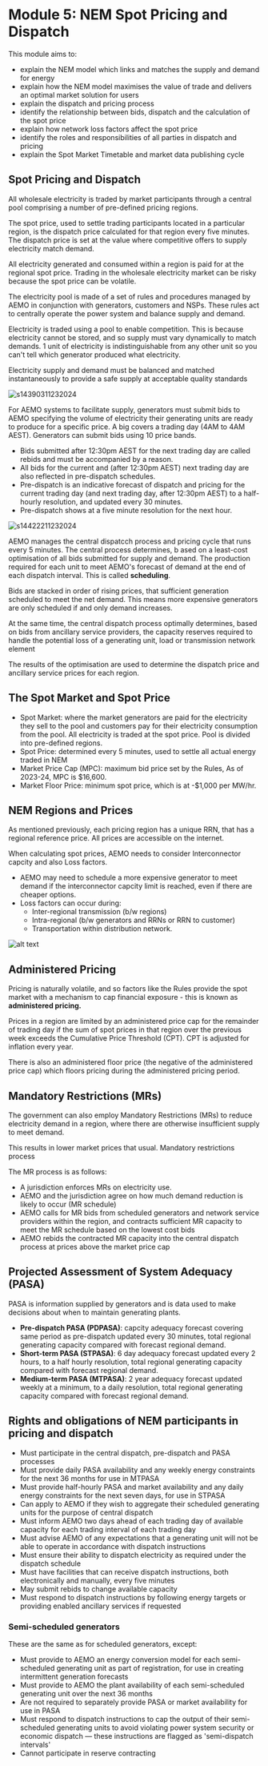 # Module 5: NEM Spot Pricing and Dispatch

This module aims to:

- explain the NEM model which links and matches the supply and demand for energy
- explain how the NEM model maximises the value of trade and delivers an optimal market solution for users
- explain the dispatch and pricing process
- identify the relationship between bids, dispatch and the calculation of the spot price
- explain how network loss factors affect the spot price
- identify the roles and responsibilities of all parties in dispatch and pricing
- explain the Spot Market Timetable and market data publishing cycle

## Spot Pricing and Dispatch

All wholesale electricity is traded by market participants through a central pool comprising a number of pre-defined pricing regions.

The spot price, used to settle trading participants located in a particular region, is the dispatch price calculated for that region every five minutes. The dispatch price is set at the value where competitive offers to supply electricity match demand.

All electricity generated and consumed within a region is paid for at the regional spot price. Trading in the wholesale electricity market can be risky because the spot price can be volatile.

The electricity pool is made of a set of rules and procedures managed by AEMO in conjunction with generators, customers and NSPs. These rules act to centrally operate the power system and balance supply and demand.

Electricity is traded using a pool to enable competition. This is because electricity cannot be stored, and so supply must vary dynamically to match demands. 1 unit of electricity is indistinguishable from any other unit so you can't tell which generator produced what electricity.

Electricity supply and demand must be balanced and matched instantaneously to provide a safe supply at acceptable quality standards

![s14390311232024](https://a.okmd.dev/md/67415c6a6c2f7.png)

For AEMO systems to facilitate supply, generators must submit bids to AEMO specifying the volume of electricity their generating units are ready to produce for a specific price. A big covers a trading day (4AM to 4AM AEST). Generators can submit bids using 10 price bands.

- Bids submitted after 12:30pm AEST for the next trading day are called rebids and must be accompanied by a reason.
- All bids for the current and (after 12:30pm AEST) next trading day are also reflected in pre-dispatch schedules.
- Pre-dispatch is an indicative forecast of dispatch and pricing for the current trading day (and next trading day, after 12:30pm AEST) to a half-hourly resolution, and updated every 30 minutes.
- Pre-dispatch shows at a five minute resolution for the next hour.

![s14422211232024](https://a.okmd.dev/md/67415d310e93f.png)

AEMO manages the central dispatcch process and pricing cycle that runs every 5 minutes. The central process determines, b ased on a least-cost optimisation of all bids submitted for supply and demand. The production required for each unit to meet AEMO's forecast of demand at the end of each dispatch interval. This is called **scheduling**.

Bids are stacked in order of rising prices, that sufficient generation scheduled to meet the net demand. This means more expensive generators are only scheduled if and only demand increases.

At the same time, the central dispatch process optimally determines, based on bids from ancillary service providers, the capacity reserves required to handle the potential loss of a generating unit, load or transmission network element

The results of the optimisation are used to determine the dispatch price and ancillary service prices for each region.

## The Spot Market and Spot Price

- Spot Market: where the market generators are paid for the electricity they sell to the pool and customers pay for their electricity consumption from the pool. All electricity is traded at the spot price. Pool is divided into pre-defined regions.
- Spot Price: determined every 5 minutes, used to settle all actual energy traded in NEM
- Market Price Cap (MPC): maximum bid price set by the Rules, As of 2023-24, MPC is $16,600.
- Market Floor Price: minimum spot price, which is at -$1,000 per MW/hr.

## NEM Regions and Prices

As mentioned previously, each pricing region has a unique RRN, that has a regional reference price. All prices are accessible on the internet.

When calculating spot prices, AEMO needs to consider Interconnector capcity and also Loss factors.

- AEMO may need to schedule a more expensive generator to meet demand if the interconnector capcity limit is reached, even if there are cheaper options.
- Loss factors can occur during:
  - Inter-regional transmission (b/w regions)
  - Intra-regional (b/w generators and RRNs or RRN to customer)
  - Transportation within distribution network.

![alt text](image.png)

## Administered Pricing

Pricing is naturally volatile, and so factors like the Rules provide the spot market with a mechanism to cap financial exposure - this is known as **administered pricing.**

Prices in a region are limited by an administered price cap for the remainder of trading day if the sum of spot prices in that region over the previous week exceeds the Cumulative Price Threshold (CPT). CPT is adjusted for inflation every year.

There is also an administered floor price (the negative of the administered price cap) which floors pricing during the administered pricing period.

## Mandatory Restrictions (MRs)

The government can also employ Mandatory Restrictions (MRs) to reduce electricity demand in a region, where there are otherwise insufficient supply to meet demand.

This results in lower market prices that usual.
Mandatory restrictions process

The MR process is as follows:

- A jurisdiction enforces MRs on electricity use.
- AEMO and the jurisdiction agree on how much demand reduction is likely to occur (MR schedule)
- AEMO calls for MR bids from scheduled generators and network service providers within the region, and contracts sufficient MR capacity to meet the MR schedule based on the lowest cost bids
- AEMO rebids the contracted MR capacity into the central dispatch process at prices above the market price cap

## Projected Assessment of System Adequacy (PASA)

PASA is information supplied by generators and is data used to make decisions about when to maintain generating plants.

- **Pre-dispatch PASA (PDPASA)**: capcity adequacy forecast covering same period as pre-dispatch updated every 30 minutes, total regional generating capacity compared with forecast regional demand.
- **Short-term PASA (STPASA)**: 6 day adequacy forecast updated every 2 hours, to a half hourly resolution, total regional generating capacity compared with forecast regional demand.
- **Medium-term PASA (MTPASA)**: 2 year adequacy forecast updated weekly at a minimum, to a daily resolution, total regional generating capacity compared with forecast regional demand.

## Rights and obligations of NEM participants in pricing and dispatch

- Must participate in the central dispatch, pre-dispatch and PASA processes
- Must provide daily PASA availability and any weekly energy constraints for the next 36 months for use in MTPASA
- Must provide half-hourly PASA and market availability and any daily energy constraints for the next seven days, for use in STPASA
- Can apply to AEMO if they wish to aggregate their scheduled generating units for the purpose of central dispatch
- Must inform AEMO two days ahead of each trading day of available capacity for each trading interval of each trading day
- Must advise AEMO of any expectations that a generating unit will not be able to operate in accordance with dispatch instructions
- Must ensure their ability to dispatch electricity as required under the dispatch schedule
- Must have facilities that can receive dispatch instructions, both electronically and manually, every five minutes
- May submit rebids to change available capacity
- Must respond to dispatch instructions by following energy targets or providing enabled ancillary services if requested

### Semi-scheduled generators

These are the same as for scheduled generators, except:

- Must provide to AEMO an energy conversion model for each semi-scheduled generating unit as part of registration, for use in creating intermittent generation forecasts
- Must provide to AEMO the plant availability of each semi-scheduled generating unit over the next 36 months
- Are not required to separately provide PASA or market availability for use in PASA
- Must respond to dispatch instructions to cap the output of their semi-scheduled generating units to avoid violating power system security or economic dispatch — these instructions are flagged as 'semi-dispatch intervals'
- Cannot participate in reserve contracting
